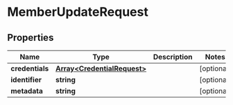 # MemberUpdateRequest

## Properties
Name | Type | Description | Notes
------------ | ------------- | ------------- | -------------
**credentials** | [**Array&lt;CredentialRequest&gt;**](CredentialRequest.md) |  | [optional] 
**identifier** | **string** |  | [optional] 
**metadata** | **string** |  | [optional] 


